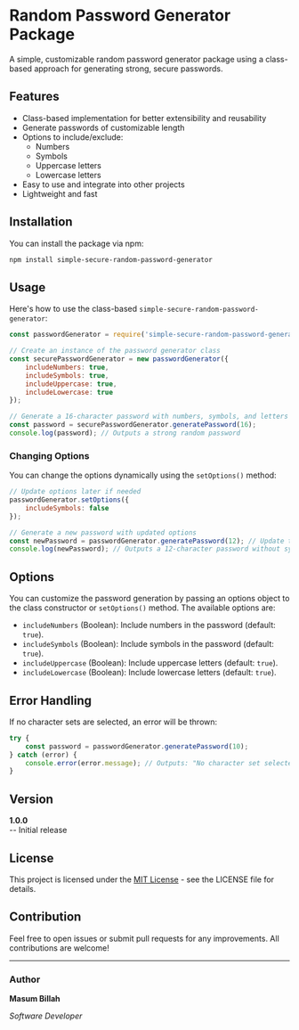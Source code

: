 
# Random Password Generator Package

A simple, customizable random password generator package using a class-based approach for generating strong, secure passwords.

## Features

- Class-based implementation for better extensibility and reusability
- Generate passwords of customizable length
- Options to include/exclude:
  - Numbers
  - Symbols
  - Uppercase letters
  - Lowercase letters
- Easy to use and integrate into other projects
- Lightweight and fast

## Installation

You can install the package via npm:

```bash
npm install simple-secure-random-password-generator
```

## Usage

Here's how to use the class-based `simple-secure-random-password-generator`:

```javascript
const passwordGenerator = require('simple-secure-random-password-generator');

// Create an instance of the password generator class
const securePasswordGenerator = new passwordGenerator({
    includeNumbers: true,
    includeSymbols: true,
    includeUppercase: true,
    includeLowercase: true
});

// Generate a 16-character password with numbers, symbols, and letters
const password = securePasswordGenerator.generatePassword(16);
console.log(password); // Outputs a strong random password
```

### Changing Options

You can change the options dynamically using the `setOptions()` method:

```javascript
// Update options later if needed
passwordGenerator.setOptions({
    includeSymbols: false
});

// Generate a new password with updated options
const newPassword = passwordGenerator.generatePassword(12); // Update the password lenght if needed ( 4, 6, 8) etc
console.log(newPassword); // Outputs a 12-character password without symbols
```

## Options

You can customize the password generation by passing an options object to the class constructor or `setOptions()` method. The available options are:

- `includeNumbers` (Boolean): Include numbers in the password (default: `true`).
- `includeSymbols` (Boolean): Include symbols in the password (default: `true`).
- `includeUppercase` (Boolean): Include uppercase letters (default: `true`).
- `includeLowercase` (Boolean): Include lowercase letters (default: `true`).

## Error Handling

If no character sets are selected, an error will be thrown:

```javascript
try {
    const password = passwordGenerator.generatePassword(10);
} catch (error) {
    console.error(error.message); // Outputs: "No character set selected"
}
```
## Version

**1.0.0**  
-- Initial release

## License

This project is licensed under the [MIT License](https://opensource.org/licenses/MIT) - see the LICENSE file for details.

## Contribution

Feel free to open issues or submit pull requests for any improvements. All contributions are welcome!

---

### Author

**Masum Billah**

*Software Developer*
